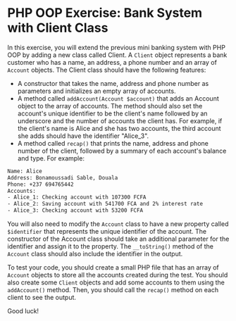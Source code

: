 # PHP OOP Exercise: Bank System with Client Class

In this exercise, you will extend the previous mini banking system with PHP OOP by adding a new class called Client. A `Client` object represents a bank customer who has a name, an address, a phone number and an array of `Account` objects. The Client class should have the following features:

- A constructor that takes the name, address and phone number as parameters and initializes an empty array of accounts.
- A method called `addAccount(Account $account)` that adds an Account object to the array of accounts. The method should also set the account's unique identifier to be the client's name followed by an underscore and the number of accounts the client has. For example, if the client's name is Alice and she has two accounts, the third account she adds should have the identifier "Alice_3".
- A method called `recap()` that prints the name, address and phone number of the client, followed by a summary of each account's balance and type. For example:


```txt
Name: Alice
Address: Bonamoussadi Sable, Douala
Phone: +237 694765442
Accounts:
- Alice_1: Checking account with 107300 FCFA
- Alice_2: Saving account with 541700 FCA and 2% interest rate
- Alice_3: Checking account with 53200 FCFA
```


You will also need to modify the `Account` class to have a new property called `$identifier` that represents the unique identifier of the account. The constructor of the Account class should take an additional parameter for the identifier and assign it to the property. The `__toString()` method of the `Account` class should also include the identifier in the output.

To test your code, you should create a small PHP file that has an array of `Account` objects to store all the accounts created during the test. You should also create some `Client` objects and add some accounts to them using the `addAccount()` method. Then, you should call the `recap()` method on each client to see the output.

Good luck!
